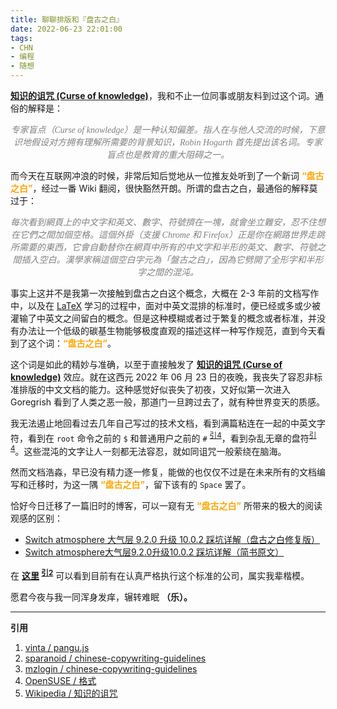```yaml
---
title: 聊聊排版和『盘古之白』
date: 2022-06-23 22:01:00
tags: 
- CHN
- 编程
- 随想
---
```

**[知识的诅咒 (Curse of knowledge)](https://zh.wikipedia.org/zh-hans/%E7%9F%A5%E8%AD%98%E7%9A%84%E8%A9%9B%E5%92%92)**，我和不止一位同事或朋友料到过这个词。通俗的解释是：
<div align="center">
    <p><font style="font-family:'Georgia'" color=Grey><i>专家盲点（Curse of knowledge）是一种认知偏差。指人在与他人交流的时候，下意识地假设对方拥有理解所需要的背景知识，Robin Hogarth 首先提出该名词。专家盲点也是教育的重大阻碍之一。</i>
    </font>
    </p>
</div>

而今天在互联网冲浪的时候，非常后知后觉地从一位推友处听到了一个新词 <font color=Orange><b>“盘古之白”</b></font>，经过一番 Wiki 翻阅，很快豁然开朗。所谓的盘古之白，最通俗的解释莫过于：
<div align="center">
    <p><font style="font-family:'Georgia'" color=Grey><i>每次看到網頁上的中文字和英文、數字、符號擠在一塊，就會坐立難安，忍不住想在它們之間加個空格。這個外掛（支援 Chrome 和 Firefox）正是你在網路世界走跳所需要的東西，它會自動替你在網頁中所有的中文字和半形的英文、數字、符號之間插入空白。漢學家稱這個空白字元為「盤古之白」，因為它劈開了全形字和半形字之間的混沌。</i>
    </font>
    </p>
</div>

事实上这并不是我第一次接触到盘古之白这个概念，大概在 2-3 年前的文档写作中，以及在 [LaTeX](https://www.latex-project.org/) 学习的过程中，面对中英文混排的标准时，便已经或多或少被灌输了中英文之间留白的概念。但是这种模糊或者过于繁复的概念或者标准，并没有办法让一个低级的碳基生物能够极度直观的描述这样一种写作规范，直到今天看到了这个词：<font color=Orange><b>“盘古之白”</b></font>。

这个词是如此的精妙与准确，以至于直接触发了 **[知识的诅咒 (Curse of knowledge)](https://zh.wikipedia.org/zh-hans/%E7%9F%A5%E8%AD%98%E7%9A%84%E8%A9%9B%E5%92%92)** 效应。就在这西元 2022 年 06 月 23 日的夜晚，我丧失了容忍非标准排版的中文文档的能力。这种感觉好似丧失了初夜，又好似第一次进入 Goregrish 看到了人类之恶一般，那道门一旦跨过去了，就有种世界变天的质感。

我无法遏止地回看过去几年自己写过的技术文档，看到满篇粘连在一起的中英文字符，看到在 `root` 命令之前的 `$` 和普通用户之前的 `#` <sup>[引4](https://zh.opensuse.org/index.php?title=Help:%E6%A0%BC%E5%BC%8F)</sup>，看到杂乱无章的盘符<sup>[引4](https://zh.opensuse.org/index.php?title=Help:%E6%A0%BC%E5%BC%8F)</sup>。这些混沌的文字让人一刻都无法容忍，就如同诅咒一般萦绕在脑海。

然而文档浩淼，早已没有精力逐一修复，能做的也仅仅不过是在未来所有的文档编写和迁移时，为这一隅 <font color=Orange><b>“盘古之白”</b></font>，留下该有的 `Space` 罢了。

恰好今日迁移了一篇旧时的博客，可以一窥有无 <font color=Orange><b>“盘古之白”</b></font> 所带来的极大的阅读观感的区别：
- [Switch atmosphere 大气层 9.2.0 升级 10.0.2 踩坑详解（盘古之白修复版）](https://www.kivinsae.com/2018/07/23/2020-05-04-Switch_atmosphere_upgrade/)
- [Switch atmosphere大气层9.2.0升级10.0.2 踩坑详解（简书原文）](https://www.jianshu.com/p/81cf8c7f2cc7)

在 **[这里](https://github.com/sparanoid/chinese-copywriting-guidelines#%E8%AA%B0%E5%9C%A8%E9%80%99%E6%A8%A3%E5%81%9A) <sup>[引2](https://github.com/sparanoid/chinese-copywriting-guidelines)</sup>** 可以看到目前有在认真严格执行这个标准的公司，属实我辈楷模。

愿君今夜与我一同浑身发痒，辗转难眠 **（乐）。** 

---
**引用**
1. [vinta / pangu.js](https://github.com/vinta/pangu.js)
2. [sparanoid / chinese-copywriting-guidelines](https://github.com/sparanoid/chinese-copywriting-guidelines)
3. [mzlogin / chinese-copywriting-guidelines](https://github.com/mzlogin/chinese-copywriting-guidelines/blob/Simplified/README.md)
4. [OpenSUSE / 格式](https://zh.opensuse.org/index.php?title=Help:%E6%A0%BC%E5%BC%8F)
5. [Wikipedia / 知识的诅咒](https://zh.wikipedia.org/zh-hans/%E7%9F%A5%E8%AD%98%E7%9A%84%E8%A9%9B%E5%92%92)